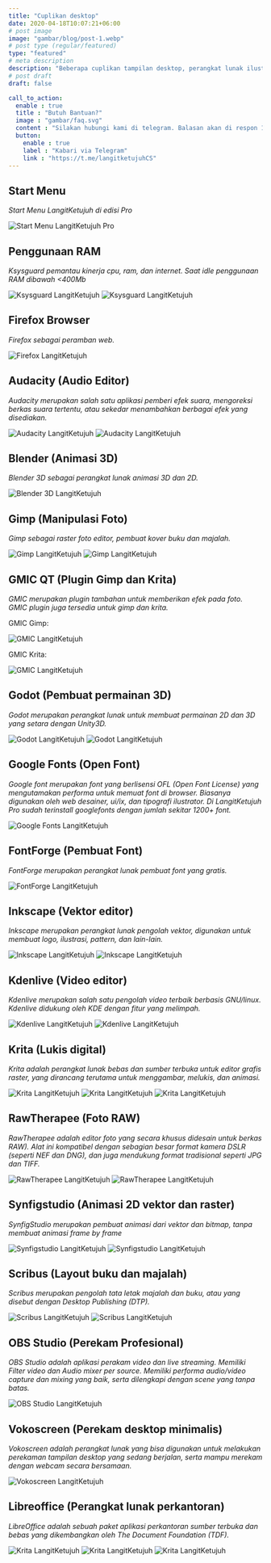 ```yaml
---
title: "Cuplikan desktop"
date: 2020-04-18T10:07:21+06:00
# post image
image: "gambar/blog/post-1.webp"
# post type (regular/featured)
type: "featured"
# meta description
description: "Beberapa cuplikan tampilan desktop, perangkat lunak ilustrasi, animasi, perkantoran, browser, pemutar audio/video dan lain-lain."
# post draft
draft: false

call_to_action:
  enable : true
  title : "Butuh Bantuan?"
  image : "gambar/faq.svg"
  content : "Silakan hubungi kami di telegram. Balasan akan di respon 1x3 jam."
  button:
    enable : true
    label : "Kabari via Telegram"
    link : "https://t.me/langitketujuhCS"
---
```


## Start Menu

_Start Menu LangitKetujuh di edisi Pro_

![Start Menu LangitKetujuh Pro](/capture/menu-langitketujuh-id.webp)

## Penggunaan RAM

_Ksysguard pemantau kinerja cpu, ram, dan internet. Saat idle penggunaan RAM dibawah <400Mb_

![Ksysguard LangitKetujuh](/capture/ksysguard-langitketujuh-id-1.webp)
![Ksysguard LangitKetujuh](/capture/ksysguard-langitketujuh-id-2.webp)

## Firefox Browser

_Firefox sebagai peramban web._

![Firefox LangitKetujuh](/capture/firefox-langitketujuh-id.webp)

## Audacity (Audio Editor)

_Audacity merupakan salah satu aplikasi pemberi efek suara, mengoreksi berkas suara tertentu, atau sekedar menambahkan berbagai efek yang disediakan._

![Audacity LangitKetujuh](/capture/audacity-langitketujuh-1.webp)
![Audacity LangitKetujuh](/capture/audacity-langitketujuh-2.webp)

## Blender (Animasi 3D)

_Blender 3D sebagai perangkat lunak animasi 3D dan 2D._

![Blender 3D LangitKetujuh](/capture/blender-3d-langitketujuh-id.webp)

## Gimp (Manipulasi Foto)

_Gimp sebagai raster foto editor, pembuat kover buku dan majalah._

![Gimp LangitKetujuh](/capture/gimp-langitketujuh-id-1.webp)
![Gimp LangitKetujuh](/capture/gimp-langitketujuh-id-2.webp)

## GMIC QT (Plugin Gimp dan Krita)

_GMIC merupakan plugin tambahan untuk memberikan efek pada foto. GMIC plugin juga tersedia untuk gimp dan krita._

GMIC Gimp:

![GMIC LangitKetujuh](/capture/gmic-gimp-langitketujuh-id.webp)

GMIC Krita:

![GMIC LangitKetujuh](/capture/gmic-krita-langitketujuh-id.webp)

## Godot (Pembuat permainan 3D)

_Godot merupakan perangkat lunak untuk membuat permainan 2D dan 3D yang setara dengan Unity3D._

![Godot LangitKetujuh](/capture/godot-langitketujuh-id-1.webp)
![Godot LangitKetujuh](/capture/godot-langitketujuh-id-2.webp)

## Google Fonts (Open Font)

_Google font merupakan font yang berlisensi OFL (Open Font License) yang mengutamakan performa untuk memuat font di browser. Biasanya digunakan oleh web desainer, ui/ix, dan tipografi ilustrator. Di LangitKetujuh Pro sudah terinstall googlefonts dengan jumlah sekitar 1200+ font._

![Google Fonts LangitKetujuh](/capture/google-fonts-langitketujuh-id.webp)

## FontForge (Pembuat Font)

_FontForge merupakan perangkat lunak pembuat font yang gratis._

![FontForge LangitKetujuh](/capture/fontforge-langitketujuh-id.webp)

## Inkscape (Vektor editor)

_Inkscape merupakan perangkat lunak pengolah vektor, digunakan untuk membuat logo, ilustrasi, pattern, dan lain-lain._

![Inkscape LangitKetujuh](/capture/inkscape-langitketujuh-id-1.webp)
![Inkscape LangitKetujuh](/capture/inkscape-langitketujuh-id-2.webp)

## Kdenlive (Video editor)

_Kdenlive merupakan salah satu pengolah video terbaik berbasis GNU/linux. Kdenlive didukung oleh KDE dengan fitur yang melimpah._

![Kdenlive LangitKetujuh](/capture/kdenlive-langitketujuh-id-1.webp)
![Kdenlive LangitKetujuh](/capture/kdenlive-langitketujuh-id-2.webp)

## Krita (Lukis digital)

_Krita adalah perangkat lunak bebas dan sumber terbuka untuk editor grafis raster, yang dirancang terutama untuk menggambar, melukis, dan animasi._

![Krita LangitKetujuh](/capture/krita-langitketujuh-id-1.webp)
![Krita LangitKetujuh](/capture/krita-langitketujuh-id-2.webp)
![Krita LangitKetujuh](/capture/krita-langitketujuh-id-3.webp)

## RawTherapee (Foto RAW)

_RawTherapee adalah editor foto yang secara khusus didesain untuk berkas RAW). Alat ini kompatibel dengan sebagian besar format kamera DSLR (seperti NEF dan DNG), dan juga mendukung format tradisional seperti JPG dan TIFF._

![RawTherapee LangitKetujuh](/capture/rawtherapee-langitketujuh-id-1.webp)
![RawTherapee LangitKetujuh](/capture/rawtherapee-langitketujuh-id-2.webp)

## Synfigstudio (Animasi 2D vektor dan raster)

_SynfigStudio merupakan pembuat animasi dari vektor dan bitmap, tanpa membuat animasi frame by frame_

![Synfigstudio LangitKetujuh](/capture/synfigstudio-langitketujuh-id-1.webp)
![Synfigstudio LangitKetujuh](/capture/synfigstudio-langitketujuh-id-2.webp)

## Scribus (Layout buku dan majalah)

_Scribus merupakan pengolah tata letak majalah dan buku, atau yang disebut dengan Desktop Publishing (DTP)._

![Scribus LangitKetujuh](/capture/scribus-langitketujuh-id-1.webp)
![Scribus LangitKetujuh](/capture/scribus-langitketujuh-id-2.webp)

## OBS Studio (Perekam Profesional)

_OBS Studio adalah aplikasi perakam video dan live streaming. Memiliki Filter video dan Audio mixer per source. Memiliki performa audio/video capture dan mixing yang baik, serta dilengkapi dengan scene yang tanpa batas._

![OBS Studio LangitKetujuh](/capture/obs-recorder-langitketujuh-id.webp)

## Vokoscreen (Perekam desktop minimalis)

_Vokoscreen adalah perangkat lunak yang bisa digunakan untuk melakukan perekaman tampilan desktop yang sedang berjalan, serta mampu merekam dengan webcam secara bersamaan._

![Vokoscreen LangitKetujuh](/capture/vokoscreen-langitketujuh-id.webp)

## Libreoffice (Perangkat lunak perkantoran)

_LibreOffice adalah sebuah paket aplikasi perkantoran sumber terbuka dan bebas yang dikembangkan oleh The Document Foundation (TDF)._

![Krita LangitKetujuh](/capture/libreoffice-langitketujuh-id-1.webp)
![Krita LangitKetujuh](/capture/libreoffice-langitketujuh-id-2.webp)
![Krita LangitKetujuh](/capture/libreoffice-langitketujuh-id-3.webp)

